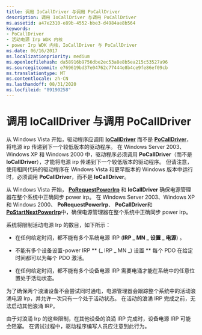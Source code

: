 ```yaml
---
title: 调用 IoCallDriver 与调用 PoCallDriver
description: 调用 IoCallDriver 与调用 PoCallDriver
ms.assetid: a47e2310-e89b-4552-bbe3-d4984ae8b564
keywords:
- PoCallDriver
- 活动电源 Irp WDK 内核
- power Irp WDK 内核，IoCallDriver 与 PoCallDriver
ms.date: 06/16/2017
ms.localizationpriority: medium
ms.openlocfilehash: da58916b9756dbe2ec53a8e8b5ea215c53527a96
ms.sourcegitcommit: e769619bd37e04762c77444e8b4ce9fe86ef09cb
ms.translationtype: MT
ms.contentlocale: zh-CN
ms.lasthandoff: 08/31/2020
ms.locfileid: "89190258"
---
```

# <a name="calling-iocalldriver-versus-calling-pocalldriver"></a>调用 IoCallDriver 与调用 PoCallDriver





从 Windows Vista 开始，驱动程序应调用 [**IoCallDriver**](/windows-hardware/drivers/ddi/wdm/nf-wdm-iocalldriver) 而不是 [**PoCallDriver**](/windows-hardware/drivers/ddi/ntifs/nf-ntifs-pocalldriver)，将电源 irp 传递到下一个较低版本的驱动程序。 在 Windows Server 2003、Windows XP 和 Windows 2000 中，驱动程序必须调用 **PoCallDriver**（而不是 **IoCallDriver**），才能将电源 irp 传递到下一个较低版本的驱动程序。 但请注意，使用相同代码的驱动程序在 Windows Vista 和更早版本的 Windows 版本中运行时，必须调用 **PoCallDriver**，而不是 **IoCallDriver**。

从 Windows Vista 开始， [**PoRequestPowerIrp**](/windows-hardware/drivers/ddi/wdm/nf-wdm-porequestpowerirp) 和 **IoCallDriver** 确保电源管理器在整个系统中正确同步 power irp。 在 Windows Server 2003、Windows XP 和 Windows 2000、 **PoRequestPowerIrp**、 **PoCallDriver**和 [**PoStartNextPowerIrp**](/windows-hardware/drivers/ddi/ntifs/nf-ntifs-postartnextpowerirp)中，确保电源管理器在整个系统中正确同步 power irp。

系统将限制活动电源 Irp 的数目，如下所示：

-   在任何给定时间，都不能有多个系统电源 IRP (**IRP \_ MN \_ 设置 \_ 电源**) 。

-   不能有多个设备设置-power IRP ** (\_ IRP \_ MN \_) 设置 ** 每个 PDO 在给定时间都可以为每个 PDO 激活。

-   在任何给定时间，都不能有多个设备电源 IRP 需要电涌才能在系统中的任意位置处于活动状态。

为了确保两个浪涌设备不会尝试同时通电，电源管理器会跟踪整个系统中的活动浪涌电源 Irp，并允许一次只有一个处于活动状态。 在活动的浪涌 IRP 完成之前，无法启动其他浪涌 IRP。

由于对浪涌 Irp 的这些限制，在其他设备的浪涌 IRP 完成时，设备电源 IRP 可能会阻塞。 在调试过程中，驱动程序编写人员应注意到此行为。

 

